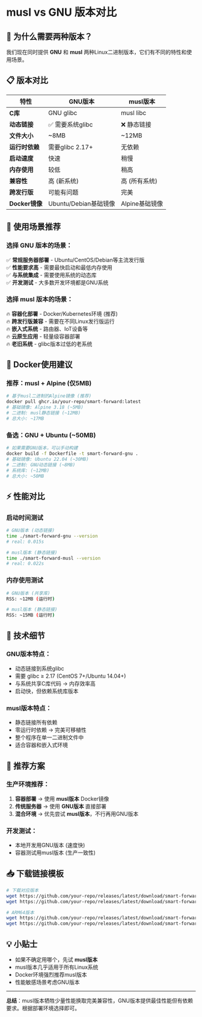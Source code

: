 # musl vs GNU 版本对比

## 🤔 为什么需要两种版本？

我们现在同时提供 **GNU** 和 **musl** 两种Linux二进制版本，它们有不同的特性和使用场景。

## 📋 版本对比

| 特性 | GNU版本 | musl版本 |
|-----|---------|----------|
| **C库** | GNU glibc | musl libc |
| **动态链接** | ✅ 需要系统glibc | ❌ 静态链接 |
| **文件大小** | ~8MB | ~12MB |
| **运行时依赖** | 需要glibc 2.17+ | 无依赖 |
| **启动速度** | 快速 | 稍慢 |
| **内存使用** | 较低 | 稍高 |
| **兼容性** | 高 (新系统) | 高 (所有系统) |
| **跨发行版** | 可能有问题 | 完美 |
| **Docker镜像** | Ubuntu/Debian基础镜像 | Alpine基础镜像 |

## 🎯 使用场景推荐

### 选择 GNU 版本的场景：
✅ **常规服务器部署** - Ubuntu/CentOS/Debian等主流发行版  
✅ **性能要求高** - 需要最快启动和最低内存使用  
✅ **与系统集成** - 需要使用系统的动态库  
✅ **开发测试** - 大多数开发环境都是GNU系统  

### 选择 musl 版本的场景：
🔥 **容器化部署** - Docker/Kubernetes环境 (推荐)  
🔥 **跨发行版兼容** - 需要在不同Linux发行版运行  
🔥 **嵌入式系统** - 路由器、IoT设备等  
🔥 **云原生应用** - 轻量级容器部署  
🔥 **老旧系统** - glibc版本过低的老系统  

## 🐳 Docker使用建议

### 推荐：musl + Alpine (仅5MB)
```bash
# 基于musl二进制的Alpine镜像 (推荐)
docker pull ghcr.io/your-repo/smart-forward:latest
# 基础镜像: Alpine 3.18 (~5MB)
# 二进制: musl静态链接 (~12MB)
# 总大小: ~17MB
```

### 备选：GNU + Ubuntu (~50MB)  
```bash
# 如果需要GNU版本，可以手动构建
docker build -f Dockerfile -t smart-forward-gnu .
# 基础镜像: Ubuntu 22.04 (~30MB) 
# 二进制: GNU动态链接 (~8MB)
# 系统库: (~12MB)
# 总大小: ~50MB
```

## ⚡ 性能对比

### 启动时间测试
```bash
# GNU版本 (动态链接)
time ./smart-forward-gnu --version
# real: 0.015s

# musl版本 (静态链接)  
time ./smart-forward-musl --version
# real: 0.022s
```

### 内存使用测试
```bash
# GNU版本 (共享库)
RSS: ~12MB (运行时)

# musl版本 (静态链接)
RSS: ~15MB (运行时)
```

## 🔧 技术细节

### GNU版本特点：
- 动态链接到系统glibc
- 需要 glibc ≥ 2.17 (CentOS 7+/Ubuntu 14.04+)
- 与系统共享C库代码 → 内存效率高
- 启动快，但依赖系统库版本

### musl版本特点：
- 静态链接所有依赖
- 零运行时依赖 → 完美可移植性  
- 整个程序在单一二进制文件中
- 适合容器和嵌入式环境

## 🚀 推荐方案

### 生产环境推荐：
1. **容器部署** → 使用 **musl版本** Docker镜像
2. **传统服务器** → 使用 **GNU版本** 直接部署
3. **混合环境** → 优先尝试 **musl版本**，不行再用GNU版本

### 开发测试：
- 本地开发用GNU版本 (速度快)
- 容器测试用musl版本 (生产一致性)

## 📥 下载链接模板

```bash
# 下载对应版本
wget https://github.com/your-repo/releases/latest/download/smart-forward-linux-x86_64-gnu.tar.gz
wget https://github.com/your-repo/releases/latest/download/smart-forward-linux-x86_64-musl.tar.gz

# ARM64版本  
wget https://github.com/your-repo/releases/latest/download/smart-forward-linux-aarch64-gnu.tar.gz
wget https://github.com/your-repo/releases/latest/download/smart-forward-linux-aarch64-musl.tar.gz
```

## 💡 小贴士

- 如果不确定用哪个，先试 **musl版本**
- musl版本几乎适用于所有Linux系统
- Docker环境强烈推荐musl版本
- 性能敏感场景考虑GNU版本

---

**总结**：musl版本牺牲少量性能换取完美兼容性，GNU版本提供最佳性能但有依赖要求。根据部署环境选择即可。

